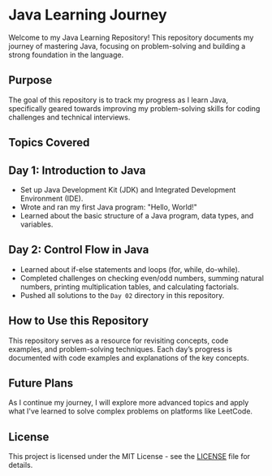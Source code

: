 # Java Learning Journey

Welcome to my Java Learning Repository! This repository documents my journey of mastering Java, focusing on problem-solving and building a strong foundation in the language.

## Purpose

The goal of this repository is to track my progress as I learn Java, specifically geared towards improving my problem-solving skills for coding challenges and technical interviews.

## Topics Covered

## Day 1: Introduction to Java
- Set up Java Development Kit (JDK) and Integrated Development Environment (IDE).
- Wrote and ran my first Java program: "Hello, World!"
- Learned about the basic structure of a Java program, data types, and variables.

## Day 2: Control Flow in Java
- Learned about if-else statements and loops (for, while, do-while).
- Completed challenges on checking even/odd numbers, summing natural numbers, printing multiplication tables, and calculating factorials.
- Pushed all solutions to the `Day 02` directory in this repository.



## How to Use this Repository

This repository serves as a resource for revisiting concepts, code examples, and problem-solving techniques. Each day’s progress is documented with code examples and explanations of the key concepts.

## Future Plans

As I continue my journey, I will explore more advanced topics and apply what I've learned to solve complex problems on platforms like LeetCode.

## License

This project is licensed under the MIT License - see the [LICENSE](LICENSE) file for details.

